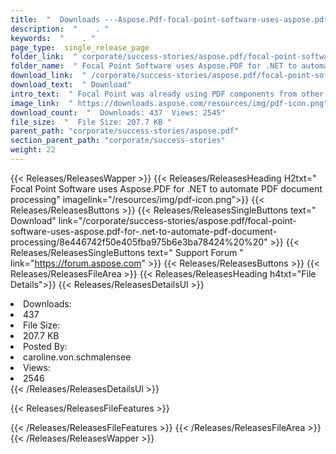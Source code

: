 ```yaml
---
title:  "  Downloads ---Aspose.Pdf-focal-point-software-uses-aspose.pdf-for-.net-to-automate-pdf-document-processing . " 
description:  "    . " 
keywords:  "    . " 
page_type:  single_release_page
folder_link:  " corporate/success-stories/aspose.pdf/focal-point-software-uses-aspose.pdf-for-.net-to-automate-pdf-document-processing/"
folder_name:  " Focal Point Software uses Aspose.PDF for .NET to automate PDF document processing"
download_link:  " /corporate/success-stories/aspose.pdf/focal-point-software-uses-aspose.pdf-for-.net-to-automate-pdf-document-processing/8e446742f50e405fba975b6e3ba78424"
download_text:  " Download"
intro_text:  " Focal Point was already using PDF components from other vendors to extract conte..."
image_link:  " https://downloads.aspose.com/resources/img/pdf-icon.png"
download_count:  "  Downloads: 437  Views: 2545"
file_size:  "  File Size: 207.7 KB "
parent_path: "corporate/success-stories/aspose.pdf"
section_parent_path: "corporate/success-stories"
weight: 22 
---
```


{{< Releases/ReleasesWapper >}}
  {{< Releases/ReleasesHeading H2txt=" Focal Point Software uses Aspose.PDF for .NET to automate PDF document processing" imagelink="/resources/img/pdf-icon.png">}}
  {{< Releases/ReleasesButtons >}}
    {{< Releases/ReleasesSingleButtons text=" Download" link="/corporate/success-stories/aspose.pdf/focal-point-software-uses-aspose.pdf-for-.net-to-automate-pdf-document-processing/8e446742f50e405fba975b6e3ba78424%20%20" >}}
    {{< Releases/ReleasesSingleButtons text=" Support Forum " link="https://forum.aspose.com" >}}
  {{< Releases/ReleasesButtons >}}
  {{< Releases/ReleasesFileArea >}}
    {{< Releases/ReleasesHeading h4txt="File Details">}}
    {{< Releases/ReleasesDetailsUl >}}
             <li>Downloads:</li><li>437</li><li>File Size:</li><li>207.7 KB</li><li>Posted By:</li><li>caroline.von.schmalensee</li><li>Views:</li><li>2546</li>
    {{< /Releases/ReleasesDetailsUl >}}

  {{< Releases/ReleasesFileFeatures >}}
      
  {{< /Releases/ReleasesFileFeatures >}}
 {{< /Releases/ReleasesFileArea >}}
{{< /Releases/ReleasesWapper >}}


